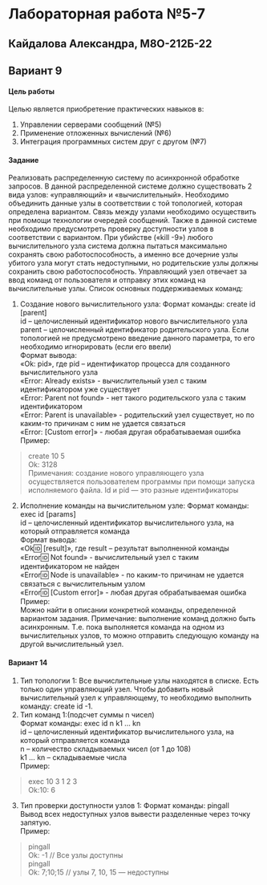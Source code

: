 # Лабораторная работа №5-7
## Кайдалова Александра, М8О-212Б-22
## Вариант 9

#### Цель работы
Целью является приобретение практических навыков в:
1. Управлении серверами сообщений (№5)
2. Применение отложенных вычислений (№6)
3. Интеграция программных систем друг с другом (№7)
#### Задание
Реализовать распределенную систему по асинхронной обработке запросов. В данной
распределенной системе должно существовать 2 вида узлов: «управляющий» и
«вычислительный». Необходимо объединить данные узлы в соответствии с той топологией,
которая определена вариантом. Связь между узлами необходимо осуществить при помощи
технологии очередей сообщений. Также в данной системе необходимо предусмотреть проверку
доступности узлов в соответствии с вариантом. При убийстве («kill -9») любого вычислительного
узла система должна пытаться максимально сохранять свою работоспособность, а именно все
дочерние узлы убитого узла могут стать недоступными, но родительские узлы должны сохранить
свою работоспособность.
Управляющий узел отвечает за ввод команд от пользователя и отправку этих команд на
вычислительные узлы. Список основных поддерживаемых команд:
1. Создание нового вычислительного узла:
Формат команды: create id [parent]  
id – целочисленный идентификатор нового вычислительного узла  
parent – целочисленный идентификатор родительского узла. Если топологией не предусмотрено
введение данного параметра, то его необходимо игнорировать (если его ввели)  
Формат вывода:  
«Ok: pid», где pid – идентификатор процесса для созданного вычислительного узла  
«Error: Already exists» - вычислительный узел с таким идентификатором уже существует  
«Error: Parent not found» - нет такого родительского узла с таким идентификатором  
«Error: Parent is unavailable» - родительский узел существует, но по каким-то причинам с ним не
удается связаться  
«Error: [Custom error]» - любая другая обрабатываемая ошибка  
Пример:  
> create 10 5  
Ok: 3128  
Примечания: создание нового управляющего узла осуществляется пользователем программы
при помощи запуска исполняемого файла. Id и pid — это разные идентификаторы  
  
2. Исполнение команды на вычислительном узле:
Формат команды: exec id [params]  
id – целочисленный идентификатор вычислительного узла, на который отправляется команда  
Формат вывода:  
«Ok:id: [result]», где result – результат выполненной команды  
«Error:id: Not found» - вычислительный узел с таким идентификатором не найден  
«Error:id: Node is unavailable» - по каким-то причинам не удается связаться с вычислительным
узлом  
«Error:id: [Custom error]» - любая другая обрабатываемая ошибка  
Пример:  
Можно найти в описании конкретной команды, определенной вариантом задания.
Примечание: выполнение команд должно быть асинхронным. Т.е. пока выполняется команда на
одном из вычислительных узлов, то можно отправить следующую команду на другой
вычислительный узел.
#### Вариант 14
1. Тип топологии 1: Все вычислительные узлы находятся в списке. Есть только один управляющий узел. Чтобы добавить новый вычислительный узел к управляющему, то необходимо выполнить команду: create id -1.
2. Тип команд 1:(подсчет суммы n чисел)  
Формат команды: exec id n k1 … kn  
id – целочисленный идентификатор вычислительного узла, на который отправляется команда  
n – количество складываемых чисел (от 1 до 108)  
k1 … kn – складываемые числа  
Пример:  
> exec 10 3 1 2 3  
Ok:10: 6  
3. Тип проверки доступности узлов 1: Формат команды: pingall  
Вывод всех недоступных узлов вывести разделенные через точку запятую.  
Пример:  
> pingall  
Ok: -1 // Все узлы доступны  
> pingall  
Ok: 7;10;15 // узлы 7, 10, 15 — недоступны  